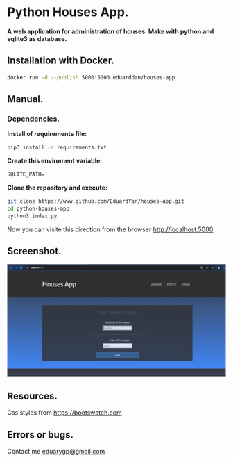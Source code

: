 # Python Houses App.

__A web application for administration of houses. Make with python and sqlite3 as database.__


## Installation with Docker.

```bash
docker run -d --publish 5000:5000 eduarddan/houses-app
```

## Manual.

### Dependencies.

__Install of requirements file:__

```bash
pip3 install -r requirements.txt
```

__Create this enviroment variable:__

```txt
SQLITE_PATH=
```

__Clone the repository and execute:__

```bash
git clone https://www.github.com/EduardYan/houses-app.git
cd python-houses-app
python3 index.py

```

Now you can visite this direction from the browser <a href="http://localhost:5000" target="_blank" >http://localhost:5000</a>


## Screenshot.
![screenshot](./doc/screenshot.png)

## Resources.
Css styles from <a href="https://bootswatch.com/" target="_blank">https://bootswatch.com</a>

## Errors or bugs.
Contact me <a href="mailto:eduarygp@gmail.com">eduarygp@gmail.com</a>

